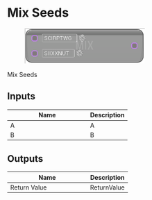 # Mix Seeds

<div align="left" data-full-width="false">

<figure><img src="../../../../.gitbook/assets/Mix_Seeds.png" alt=""><figcaption></figcaption></figure>

</div>

Mix Seeds

## Inputs

<table><thead><tr><th width="170">Name</th><th>Description</th></tr></thead><tbody><tr><td>A</td><td>A</td></tr><tr><td>B</td><td>B</td></tr></tbody></table>

## Outputs

<table><thead><tr><th width="170">Name</th><th>Description</th></tr></thead><tbody><tr><td>Return Value</td><td>ReturnValue</td></tr></tbody></table>
